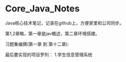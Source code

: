 # Core_Java_Notes

Java核心技术笔记，记录在github上，方便家里和公司同步。

第1,2章略，第一章是jav概述，第二章环境搭建。

习题集编撰(第一章 到 第十二章):


最后要实现的项目罗列：
1.学生信息管理系统










